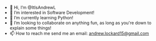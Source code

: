 - 👋 Hi, I’m @ItIsAndrewL
- 👀 I’m interested in Software Development!
- 🌱 I’m currently learning Python!
- 💞️ I’m looking to collaborate on anything fun, as long as you're down to explain some things!
- 📫 How to reach me send me an email: andrew.lockard15@gmail.com

<!---
ItIsAndrewL/ItIsAndrewL is a ✨ special ✨ repository because its `README.md` (this file) appears on your GitHub profile.
You can click the Preview link to take a look at your changes.
--->
